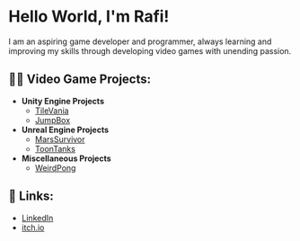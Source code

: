 <h1>Hello World, I'm Rafi!</h1>

I am an aspiring game developer and programmer, always learning and improving my skills through developing video games with unending passion.

<h2>👨‍💻 Video Game Projects:</h2>

- <b>Unity Engine Projects</b>
  - [TileVania](https://github.com/rafiarslan/TileVania)
  - [JumpBox](https://github.com/rafiarslan/JumpBox)
- <b>Unreal Engine Projects</b>
  - [MarsSurvivor](https://github.com/rafiarslan/MarsSurvivor)
  - [ToonTanks](https://github.com/rafiarslan/ToonTanks)
- <b>Miscellaneous Projects</b>
  - [WeirdPong](https://github.com/rafiarslan/WeirdPong)


<h2> 🤳 Links:</h2>

- [LinkedIn](https://www.linkedin.com/in/rafiarslan)
- [itch.io](https://rafiarslan.itch.io)

<!--
**rafiarslan/rafiarslan** is a ✨ _special_ ✨ repository because its `README.md` (this file) appears on your GitHub profile.

Here are some ideas to get you started:

- 🔭 I’m currently working on ...
- 🌱 I’m currently learning ...
- 👯 I’m looking to collaborate on ...
- 🤔 I’m looking for help with ...
- 💬 Ask me about ...
- 📫 How to reach me: ...
- 😄 Pronouns: ...
- ⚡ Fun fact: ...
-->
